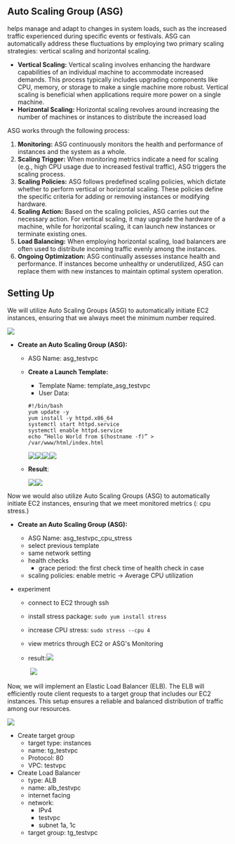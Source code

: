 ## Auto Scaling Group (ASG)

helps manage and adapt to changes in system loads, such as the increased traffic experienced during specific events or festivals. ASG can automatically address these fluctuations by employing two primary scaling strategies: vertical scaling and horizontal scaling.

* **Vertical Scaling:** Vertical scaling involves enhancing the hardware capabilities of an individual machine to accommodate increased demands. This process typically includes upgrading components like CPU, memory, or storage to make a single machine more robust. Vertical scaling is beneficial when applications require more power on a single machine.
* **Horizontal Scaling:** Horizontal scaling revolves around increasing the number of machines or instances to distribute the increased load



ASG works through the following process:

1. **Monitoring:** ASG continuously monitors the health and performance of instances and the system as a whole.
2. **Scaling Trigger:** When monitoring metrics indicate a need for scaling (e.g., high CPU usage due to increased festival traffic), ASG triggers the scaling process.
3. **Scaling Policies:** ASG follows predefined scaling policies, which dictate whether to perform vertical or horizontal scaling. These policies define the specific criteria for adding or removing instances or modifying hardware.
4. **Scaling Action:** Based on the scaling policies, ASG carries out the necessary action. For vertical scaling, it may upgrade the hardware of a machine, while for horizontal scaling, it can launch new instances or terminate existing ones.
5. **Load Balancing:** When employing horizontal scaling, load balancers are often used to distribute incoming traffic evenly among the instances.
6. **Ongoing Optimization:** ASG continually assesses instance health and performance. If instances become unhealthy or underutilized, ASG can replace them with new instances to maintain optimal system operation.



## Setting Up

We will utilize Auto Scaling Groups (ASG) to automatically initiate EC2 instances, ensuring that we always meet the minimum number required.

![](./images/week7_to_do.jpg)

* **Create an Auto Scaling Group (ASG):**

  - ASG Name: asg_testvpc

  - **Create a Launch Template:**

    - Template Name: template_asg_testvpc
    - User Data:

    ```
    #!/bin/bash
    yum update -y
    yum install -y httpd.x86_64
    systemctl start httpd.service
    systemctl enable httpd.service
    echo “Hello World from $(hostname -f)” > /var/www/html/index.html
    ```

    ![](./images/week7_asg_network_setting.jpg)![](./images/week7_asg_setting.jpg)![](./images/week7_asg_req.jpg)![](./images/week7_asg_launch.jpg)

  - **Result**:

    ![](./images/week7_asg_status.png)![](./images/week7_asg_ec2_status.png)



Now we would also utilize Auto Scaling Groups (ASG) to automatically initiate EC2 instances, ensuring that we meet monitored metrics (: cpu stress.) 

* **Create an Auto Scaling Group (ASG):**

  * ASG Name: asg_testvpc_cpu_stress
  * select previous template
  * same network setting
  * health checks
    * grace period: the first check time of health check in case 
  * scaling policies: enable metric -> Average CPU utilization

* experiment

  * connect to EC2 through ssh

  * install stress package: `sudo yum install stress`

  * increase CPU stress: `sudo stress --cpu 4`

  * view metrics through EC2 or ASG's Monitoring

  * result:![](./images/week7_asg_cpu_stress.png)

    ​	![](./images/week7_asg_cpu_stress_ec2.png)





Now, we will implement an Elastic Load Balancer (ELB). The ELB will efficiently route client requests to a target group that includes our EC2 instances. This setup ensures a reliable and balanced distribution of traffic among our resources.

![](./images/week7_elb.png)

* Create target group
  * target type: instances
  * name: tg_testvpc
  * Protocol: 80
  * VPC: testvpc
* Create Load Balancer
  * type: ALB
  * name: alb_testvpc
  * internet facing
  * network: 
    * IPv4
    * testvpc
    * subnet 1a, 1c
  * target group: tg_testvpc